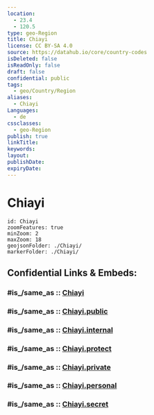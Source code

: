 ```yaml
---
location:
  - 23.4
  - 120.5
type: geo-Region
title: Chiayi
license: CC BY-SA 4.0
source: https://datahub.io/core/country-codes
isDeleted: false
isReadOnly: false
draft: false
confidential: public
tags:
  - geo/Country/Region
aliases:
  - Chiayi
Languages:
  - de
cssclasses:
  - geo-Region
publish: true
linkTitle:
keywords:
layout:
publishDate:
expiryDate:
---
```


# Chiayi

```leaflet
id: Chiayi
zoomFeatures: true 
minZoom: 2 
maxZoom: 18
geojsonFolder: ./Chiayi/
markerFolder: ./Chiayi/
```


## Confidential Links & Embeds: 

### #is_/same_as :: [Chiayi](/_Standards/Earth/Continent/Asia/Asia~East/Taiwan/Provinces~Taiwan/Taiwan/counties~Taiwan/Chiayi.md) 

### #is_/same_as :: [Chiayi.public](/_public/Earth/Continent/Asia/Asia~East/Taiwan/Provinces~Taiwan/Taiwan/counties~Taiwan/Chiayi.public.md) 

### #is_/same_as :: [Chiayi.internal](/_internal/Earth/Continent/Asia/Asia~East/Taiwan/Provinces~Taiwan/Taiwan/counties~Taiwan/Chiayi.internal.md) 

### #is_/same_as :: [Chiayi.protect](/_protect/Earth/Continent/Asia/Asia~East/Taiwan/Provinces~Taiwan/Taiwan/counties~Taiwan/Chiayi.protect.md) 

### #is_/same_as :: [Chiayi.private](/_private/Earth/Continent/Asia/Asia~East/Taiwan/Provinces~Taiwan/Taiwan/counties~Taiwan/Chiayi.private.md) 

### #is_/same_as :: [Chiayi.personal](/_personal/Earth/Continent/Asia/Asia~East/Taiwan/Provinces~Taiwan/Taiwan/counties~Taiwan/Chiayi.personal.md) 

### #is_/same_as :: [Chiayi.secret](/_secret/Earth/Continent/Asia/Asia~East/Taiwan/Provinces~Taiwan/Taiwan/counties~Taiwan/Chiayi.secret.md)

